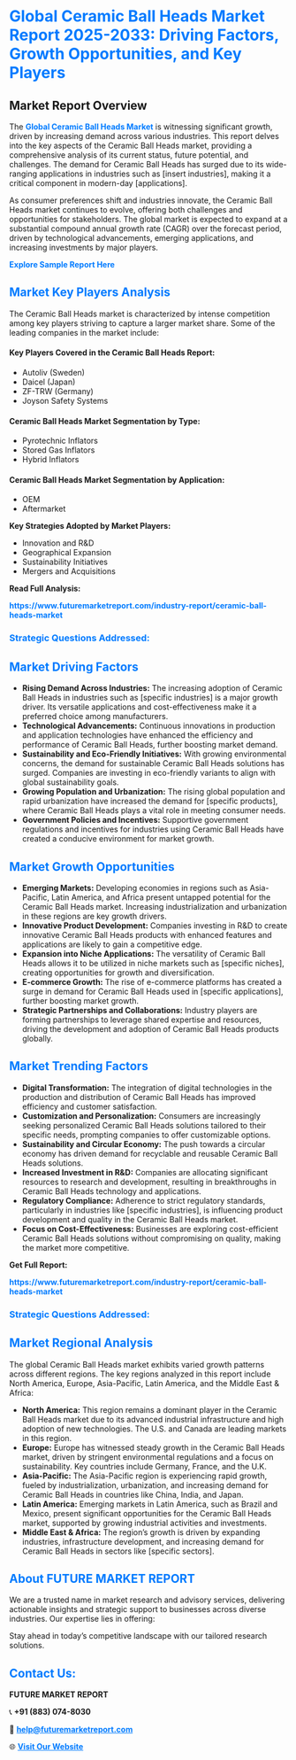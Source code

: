 <h1 style="color: #007BFF;">Global Ceramic Ball Heads Market Report 2025-2033: Driving Factors, Growth Opportunities, and Key Players</h1>

<section id="overview">
<h2>Market Report Overview</h2>
<p>The <a href="https://www.futuremarketreport.com/industry-report/ceramic-ball-heads-market" style="color: #007BFF; text-decoration: none;"><strong>Global Ceramic Ball Heads Market</strong></a> is witnessing significant growth, driven by increasing demand across various industries. This report delves into the key aspects of the Ceramic Ball Heads market, providing a comprehensive analysis of its current status, future potential, and challenges. The demand for Ceramic Ball Heads has surged due to its wide-ranging applications in industries such as [insert industries], making it a critical component in modern-day [applications].</p>
<p>As consumer preferences shift and industries innovate, the Ceramic Ball Heads market continues to evolve, offering both challenges and opportunities for stakeholders. The global market is expected to expand at a substantial compound annual growth rate (CAGR) over the forecast period, driven by technological advancements, emerging applications, and increasing investments by major players.</p>
</section>

<section id="overview">
<p><a href="https://www.futuremarketreport.com/request-sample/reportId=33130" style="color: #007BFF; text-decoration: none;"><strong>Explore Sample Report Here</strong></a></p>
</section>

<section id="key-players">
<h2 style="color: #007BFF;">Market Key Players Analysis</h2>
<p>The Ceramic Ball Heads market is characterized by intense competition among key players striving to capture a larger market share. Some of the leading companies in the market include:</p>
<h4>Key Players Covered in the Ceramic Ball Heads Report:</h4>
<ul><li>Autoliv (Sweden)</li><li>Daicel (Japan)</li><li>ZF-TRW (Germany)</li><li>Joyson Safety Systems</li></ul>
<h4>Ceramic Ball Heads Market Segmentation by Type:</h4>
<ul><li>Pyrotechnic Inflators</li><li>Stored Gas Inflators</li><li>Hybrid Inflators</li></ul>

<h4>Ceramic Ball Heads Market Segmentation by Application:</h4>
<ul><li>OEM</li><li>Aftermarket</li></ul>
<p><strong>Key Strategies Adopted by Market Players:</strong></p>
<ul>
<li>Innovation and R&D</li>
<li>Geographical Expansion</li>
<li>Sustainability Initiatives</li>
<li>Mergers and Acquisitions</li>
</ul>
</section>

<section>
<p><strong>Read Full Analysis: </strong></p><a href="https://www.futuremarketreport.com/industry-report/ceramic-ball-heads-market" style="color: #007BFF; text-decoration: none;"><strong>https://www.futuremarketreport.com/industry-report/ceramic-ball-heads-market</strong></a>
<h3 style="color: #007BFF;">Strategic Questions Addressed:</h3>
</section>

<section id="driving-factors">
<h2 style="color: #007BFF;">Market Driving Factors</h2>
<ul>
<li><strong>Rising Demand Across Industries:</strong> The increasing adoption of Ceramic Ball Heads in industries such as [specific industries] is a major growth driver. Its versatile applications and cost-effectiveness make it a preferred choice among manufacturers.</li>
<li><strong>Technological Advancements:</strong> Continuous innovations in production and application technologies have enhanced the efficiency and performance of Ceramic Ball Heads, further boosting market demand.</li>
<li><strong>Sustainability and Eco-Friendly Initiatives:</strong> With growing environmental concerns, the demand for sustainable Ceramic Ball Heads solutions has surged. Companies are investing in eco-friendly variants to align with global sustainability goals.</li>
<li><strong>Growing Population and Urbanization:</strong> The rising global population and rapid urbanization have increased the demand for [specific products], where Ceramic Ball Heads plays a vital role in meeting consumer needs.</li>
<li><strong>Government Policies and Incentives:</strong> Supportive government regulations and incentives for industries using Ceramic Ball Heads have created a conducive environment for market growth.</li>
</ul>
</section>

<section id="growth-opportunities">
<h2 style="color: #007BFF;">Market Growth Opportunities</h2>
<ul>
<li><strong>Emerging Markets:</strong> Developing economies in regions such as Asia-Pacific, Latin America, and Africa present untapped potential for the Ceramic Ball Heads market. Increasing industrialization and urbanization in these regions are key growth drivers.</li>
<li><strong>Innovative Product Development:</strong> Companies investing in R&D to create innovative Ceramic Ball Heads products with enhanced features and applications are likely to gain a competitive edge.</li>
<li><strong>Expansion into Niche Applications:</strong> The versatility of Ceramic Ball Heads allows it to be utilized in niche markets such as [specific niches], creating opportunities for growth and diversification.</li>
<li><strong>E-commerce Growth:</strong> The rise of e-commerce platforms has created a surge in demand for Ceramic Ball Heads used in [specific applications], further boosting market growth.</li>
<li><strong>Strategic Partnerships and Collaborations:</strong> Industry players are forming partnerships to leverage shared expertise and resources, driving the development and adoption of Ceramic Ball Heads products globally.</li>
</ul>
</section>

<section id="trending-factors">
<h2 style="color: #007BFF;">Market Trending Factors</h2>
<ul>
<li><strong>Digital Transformation:</strong> The integration of digital technologies in the production and distribution of Ceramic Ball Heads has improved efficiency and customer satisfaction.</li>
<li><strong>Customization and Personalization:</strong> Consumers are increasingly seeking personalized Ceramic Ball Heads solutions tailored to their specific needs, prompting companies to offer customizable options.</li>
<li><strong>Sustainability and Circular Economy:</strong> The push towards a circular economy has driven demand for recyclable and reusable Ceramic Ball Heads solutions.</li>
<li><strong>Increased Investment in R&D:</strong> Companies are allocating significant resources to research and development, resulting in breakthroughs in Ceramic Ball Heads technology and applications.</li>
<li><strong>Regulatory Compliance:</strong> Adherence to strict regulatory standards, particularly in industries like [specific industries], is influencing product development and quality in the Ceramic Ball Heads market.</li>
<li><strong>Focus on Cost-Effectiveness:</strong> Businesses are exploring cost-efficient Ceramic Ball Heads solutions without compromising on quality, making the market more competitive.</li>
</ul>
</section>

<section>
<p><strong>Get Full Report: </strong></p><a href="https://www.futuremarketreport.com/industry-report/ceramic-ball-heads-market" style="color: #007BFF; text-decoration: none;"><strong>https://www.futuremarketreport.com/industry-report/ceramic-ball-heads-market</strong></a>
<h3 style="color: #007BFF;">Strategic Questions Addressed:</h3>
</section>


<section id="regional-analysis">
<h2 style="color: #007BFF;">Market Regional Analysis</h2>
<p>The global Ceramic Ball Heads market exhibits varied growth patterns across different regions. The key regions analyzed in this report include North America, Europe, Asia-Pacific, Latin America, and the Middle East & Africa:</p>
<ul>
<li><strong>North America:</strong> This region remains a dominant player in the Ceramic Ball Heads market due to its advanced industrial infrastructure and high adoption of new technologies. The U.S. and Canada are leading markets in this region.</li>
<li><strong>Europe:</strong> Europe has witnessed steady growth in the Ceramic Ball Heads market, driven by stringent environmental regulations and a focus on sustainability. Key countries include Germany, France, and the U.K.</li>
<li><strong>Asia-Pacific:</strong> The Asia-Pacific region is experiencing rapid growth, fueled by industrialization, urbanization, and increasing demand for Ceramic Ball Heads in countries like China, India, and Japan.</li>
<li><strong>Latin America:</strong> Emerging markets in Latin America, such as Brazil and Mexico, present significant opportunities for the Ceramic Ball Heads market, supported by growing industrial activities and investments.</li>
<li><strong>Middle East & Africa:</strong> The region’s growth is driven by expanding industries, infrastructure development, and increasing demand for Ceramic Ball Heads in sectors like [specific sectors].</li>
</ul>
</section>

<footer>
<h2 style="color: #007BFF;">About FUTURE MARKET REPORT</h2>
<p>We are a trusted name in market research and advisory services, delivering actionable insights and strategic support to businesses across diverse industries. Our expertise lies in offering:</p>

<p>Stay ahead in today’s competitive landscape with our tailored research solutions.</p>

<h2 style="color: #007BFF;">Contact Us:</h2>
<p><strong>FUTURE MARKET REPORT</strong></p>
<p>📞 <strong>+91 (883) 074-8030</strong></p>
<p>📧 <strong><a href="mailto:help@futuremarketreport.com" style="color: #007BFF;">help@futuremarketreport.com</a></strong></p>
<p>🌐 <strong><a href="https://www.futuremarketreport.com/" style="color: #007BFF;">Visit Our Website</a></strong></p>
</footer>
